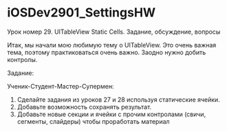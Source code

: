 # iOSDev2901_SettingsHW

Урок номер 29. UITableView Static Cells. Задание, обсуждение, вопросы

Итак, мы начали мою любимую тему о UITableView. Это очень важная тема, поэтому практиковаться очень важно. Заодно нужно добить контролы.

Задание:

Ученик-Студент-Мастер-Супермен:

1. Сделайте задания из уроков 27 и 28 используя статические ячейки.
2. Добавьте возможность сохранять результат.
3. Добавьте новые секции и ячейки с прочим контролами (свичи, сегменты, слайдеры) чтобы проработать материал
